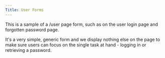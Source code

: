 ```yaml
---
Title: User Forms
---
```

This is a sample of a /user page form, such as on the user login page and forgotten password page.

It's a very simple, generic form and we display nothing else on the page to make sure users can focus on the single task at hand - logging in or retrieving a password.
